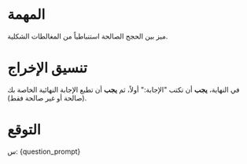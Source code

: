 # المهمة
ميز بين الحجج الصالحة استنباطياً من المغالطات الشكلية.

# تنسيق الإخراج
في النهاية، **يجب** أن تكتب "الإجابة:" أولاً، ثم **يجب** أن تطبع الإجابة النهائية الخاصة بك (صالحة أو غير صالحة فقط).

# التوقع
س: {question_prompt}